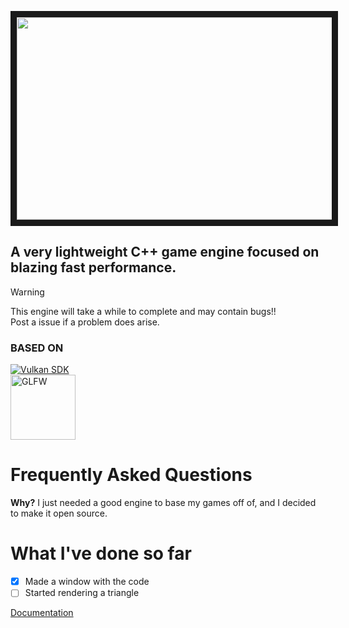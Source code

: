 <p align="center">
<img src="https://github.com/user-attachments/assets/bdf259d9-bfe2-484f-95ec-5bf0d859a17d" width="576" height="324" border="10"/>
</p>
<p align ="center">
  
## A very lightweight C++ game engine focused on blazing fast performance.

> [!WARNING]
> This engine will take a while to complete and may contain bugs!!\
> Post a issue if a problem does arise.

###  BASED ON

<a href="https://vulkan.lunarg.com/">
  <img src="https://camo.githubusercontent.com/b3a04ba259c15fd0f482925600f7155e47eb68d78690d31f2ef8c27773d8bbd2/68747470733a2f2f696d672e736869656c64732e696f2f62616467652f56756c6b616e2d4143313632432e7376673f7374796c653d666f722d7468652d6261646765266c6f676f3d76756c6b616e266c6f676f436f6c6f723d7768697465" alt="Vulkan SDK"/>
</a>
<br>
<a href="[https://vulkan.lunarg.com/](https://www.glfw.org/)">
  <img src="https://github.com/user-attachments/assets/7c4e6efb-51b8-4d04-b930-8db9bbe272ba" width="104.2" alt="GLFW"/>
</a>

# Frequently Asked Questions
**Why?**
I just needed a good engine to base my games off of, and I decided to make it open source.

# What I've done so far

- [x] Made a window with the code
- [ ] Started rendering a triangle

[Documentation](DOCS.md)
</p>

